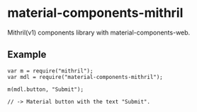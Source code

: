 # material-components-mithril
Mithril(v1) components library with material-components-web.
## Example
```
var m = require("mithril");
var mdl = require("material-components-mithril");

m(mdl.button, "Submit");

// -> Material button with the text "Submit".
```

